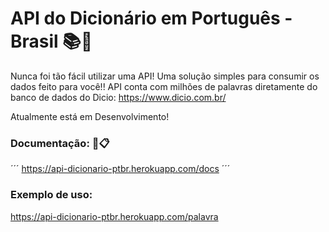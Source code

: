# API do Dicionário em Português - Brasil 📚🔎


Nunca foi tão fácil utilizar uma API! 
Uma solução simples para consumir os dados feito para você!!
API conta com milhões de palavras diretamente do banco de dados do Dicio: https://www.dicio.com.br/

Atualmente está em Desenvolvimento!

### Documentação: 📁📋
´´´
https://api-dicionario-ptbr.herokuapp.com/docs
´´´


### Exemplo de uso:

https://api-dicionario-ptbr.herokuapp.com/palavra

